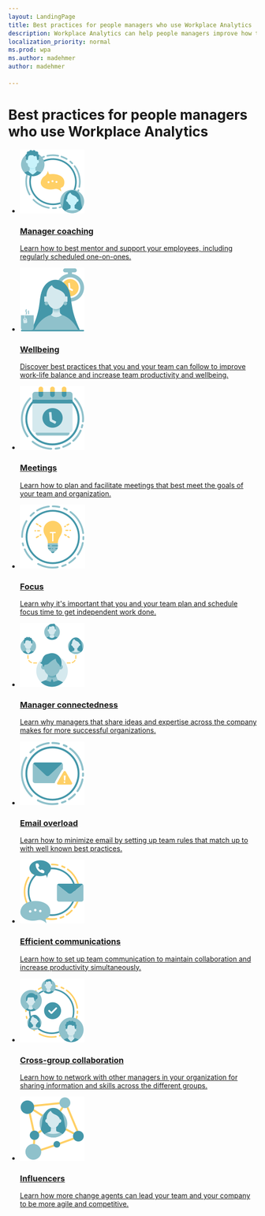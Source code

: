 ```yaml
---
layout: LandingPage
title: Best practices for people managers who use Workplace Analytics
description: Workplace Analytics can help people managers improve how they and their teams get work done 
localization_priority: normal 
ms.prod: wpa
ms.author: madehmer
author: madehmer

---
```

# Best practices for people managers who use Workplace Analytics



<ul class="panelContent cardsY">
    <li>
        <a href="gm-coaching.md">
        <div class="cardSize">
            <div class="cardPadding">
                <div class="card">
                    <div class="cardImageOuter">
                        <div class="cardImage">
                            <img src="../images/wpa/playbooks/manager-coaching-64x64.svg" alt="manager coaching" />
                        </div>
                    </div>
                    <div class="cardText">
                        <h3>Manager coaching</h3>
                        <p>Learn how to best mentor and support your employees, including regularly scheduled one-on-ones.</p>
                    </div>
                </div>
            </div>
        </div>
        </a>
    </li>
    <li>
        <a href="gm-wellbeing.md">
        <div class="cardSize">
            <div class="cardPadding">
                <div class="card">
                    <div class="cardImageOuter">
                        <div class="cardImage">
                            <img src="../images/wpa/playbooks/wellbeing-64x64.svg" alt="" />
                        </div>
                    </div>
                    <div class="cardText">
                        <h3>Wellbeing</h3>
                        <p>Discover best practices that you and your team can follow to improve work-life balance and increase team productivity and wellbeing. </p>
                    </div>
                </div>
            </div>
        </div>
        </a>
    </li>
    <li>
        <a href="gm-meetings.md">
        <div class="cardSize">
            <div class="cardPadding">
                <div class="card">
                    <div class="cardImageOuter">
                        <div class="cardImage">
                            <img src="../images/wpa/playbooks/meetings-64x64.svg" alt="" />
                        </div>
                    </div>
                    <div class="cardText">
                        <h3>Meetings</h3>
                        <p>Learn how to plan and facilitate meetings that best meet the goals of your team and organization.</p>
                    </div>
                </div>
            </div>
        </div>
        </a>
    </li>
    <li>
        <a href="gm-focus.md">
        <div class="cardSize">
            <div class="cardPadding">
                <div class="card">
                    <div class="cardImageOuter">
                        <div class="cardImage">
                            <img src="../images/wpa/playbooks/focus-64x64.svg" alt="" />
                        </div>
                    </div>
                    <div class="cardText">
                        <h3>Focus</h3>
                        <p>Learn why it's important that you and your team plan and schedule focus time to get independent work done.</p>
                    </div>
                </div>
            </div>
        </div>
        </a>
    </li>
    <li>
        <a href="gm-connectedness.md">
        <div class="cardSize">
            <div class="cardPadding">
                <div class="card">
                    <div class="cardImageOuter">
                        <div class="cardImage">
                            <img src="../images/wpa/playbooks/manage-connectedness-64x64.svg" alt="" />
                        </div>
                    </div>
                    <div class="cardText">
                        <h3>Manager connectedness</h3>
                        <p>Learn why managers that share ideas and expertise across the company makes for more successful organizations.</p>
                    </div>
                </div>
            </div>
        </div>
        </a>
    </li>
    <li>
        <a href="gm-overload.md">
        <div class="cardSize">
            <div class="cardPadding">
                <div class="card">
                    <div class="cardImageOuter">
                        <div class="cardImage">
                            <img src="../images/wpa/playbooks/email-overload-64x64.svg" alt="" />
                        </div>
                    </div>
                    <div class="cardText">
                        <h3>Email overload</h3>
                        <p>Learn how to minimize email by setting up team rules that match up to with well known best practices.</p>
                    </div>
                </div>
            </div>
        </div>
        </a>
    </li>
    <li>
        <a href="gm-communication.md">
        <div class="cardSize">
            <div class="cardPadding">
                <div class="card">
                    <div class="cardImageOuter">
                        <div class="cardImage">
                            <img src="../images/wpa/playbooks/efficient-communications-64x64.svg" alt="" />
                        </div>
                    </div>
                    <div class="cardText">
                        <h3>Efficient communications</h3>
                        <p>Learn how to set up team communication to maintain collaboration and increase productivity simultaneously.</p>
                    </div>
                </div>
            </div>
        </div>
        </a>
    </li>
    <li>
        <a href="gm-cgcollaboration.md">
        <div class="cardSize">
            <div class="cardPadding">
                <div class="card">
                    <div class="cardImageOuter">
                        <div class="cardImage">
                            <img src="../images/wpa/playbooks/cross-group-collab-64x64.svg" alt="" />
                        </div>
                    </div>
                    <div class="cardText">
                        <h3>Cross-group collaboration</h3>
                        <p>Learn how to network  with other managers in your organization for  sharing information and skills across the different groups.</p>
                    </div>
                </div>
            </div>
        </div>
        </a>
    </li>
    <li>
        <a href="gm-influencer.md">
        <div class="cardSize">
            <div class="cardPadding">
                <div class="card">
                    <div class="cardImageOuter">
                        <div class="cardImage">
                            <img src="../images/wpa/playbooks/influencer-64x64.svg" alt="" />
                        </div>
                    </div>
                    <div class="cardText">
                        <h3>Influencers</h3>
                        <p>Learn how more change agents can lead your team and your company to be more agile and competitive.</p>
                    </div>
                </div>
            </div>
        </div>
        </a>
    </li>
</ul>
